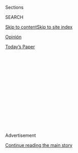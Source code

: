<div id="app">

<div>

<div>

<div>

<div class="NYTAppHideMasthead css-1q2w90k e1suatyy0">

<div class="section css-ui9rw0 e1suatyy2">

<div class="css-eph4ug er09x8g0">

<div class="css-6n7j50">

</div>

<span class="css-1dv1kvn">Sections</span>

<div class="css-10488qs">

<span class="css-1dv1kvn">SEARCH</span>

</div>

[Skip to content](#site-content)[Skip to site
index](#site-index)

</div>

<div id="masthead-section-label" class="css-1wr3we4 eaxe0e00">

[Opinión](https://www.nytimes.com/es/section/opinion)

</div>

<div class="css-10698na e1huz5gh0">

</div>

</div>

<div id="masthead-bar-one" class="section hasLinks css-15hmgas e1csuq9d3">

<div class="css-uqyvli e1csuq9d0">

</div>

<div class="css-1uqjmks e1csuq9d1">

</div>

<div class="css-9e9ivx">

[](https://myaccount.nytimes.com/auth/login?response_type=cookie&client_id=vi)

</div>

<div class="css-1bvtpon e1csuq9d2">

[Today’s
Paper](https://www.nytimes.com/section/todayspaper)

</div>

</div>

</div>

</div>

<div data-aria-hidden="false">

<div id="site-content" data-role="main">

<div>

<div class="css-1aor85t" style="opacity:0.000000001;z-index:-1;visibility:hidden">

<div class="css-1hqnpie">

<div class="css-epjblv">

<span class="css-17xtcya">[Opinión](/es/section/opinion)</span><span class="css-x15j1o">|</span><span class="css-fwqvlz">Las
enseñanzas de educar durante la
pandemia</span>

</div>

<div class="css-k008qs">

<div class="css-1iwv8en">

<span class="css-18z7m18"></span>

<div>

</div>

</div>

<span class="css-1n6z4y">https://nyti.ms/300hXVt</span>

<div class="css-1705lsu">

<div class="css-4xjgmj">

<div class="css-4skfbu" data-role="toolbar" data-aria-label="Social Media Share buttons, Save button, and Comments Panel with current comment count" data-testid="share-tools">

  - 
  - 
  - 
  - 
    
    <div class="css-6n7j50">
    
    </div>

  - 
  - 

</div>

</div>

</div>

</div>

</div>

</div>

<div id="NYT_TOP_BANNER_REGION" class="css-13pd83m">

</div>

<div id="top-wrapper" class="css-1sy8kpn">

<div id="top-slug" class="css-l9onyx">

Advertisement

</div>

[Continue reading the main
story](#after-top)

<div class="ad top-wrapper" style="text-align:center;height:100%;display:block;min-height:250px">

<div id="top" class="place-ad" data-position="top" data-size-key="top">

</div>

</div>

<div id="after-top">

</div>

</div>

<div>

<div class="css-v5btjw etb61u70">

<div class="css-v05ibm etb61u71">

[Opinión](/es/section/opinion)

</div>

</div>

<div id="sponsor-wrapper" class="css-1hyfx7x">

<div id="sponsor-slug" class="css-19vbshk">

Supported by

</div>

[Continue reading the main
story](#after-sponsor)

<div id="sponsor" class="ad sponsor-wrapper" style="text-align:center;height:100%;display:block">

</div>

<div id="after-sponsor">

</div>

</div>

<div class="css-186x18t">

Comentario

</div>

<div class="css-1vkm6nb ehdk2mb0">

# Las enseñanzas de educar durante la pandemia

</div>

He sido profesor universitario durante más de dos décadas, y estos meses
de enseñar durante la pandemia me han hecho entender que la educación ha
cambiado para
siempre.

<div class="css-79elbk" data-testid="photoviewer-wrapper">

<div class="css-z3e15g" data-testid="photoviewer-wrapper-hidden">

</div>

<div class="css-1a48zt4 ehw59r15" data-testid="photoviewer-children">

![<span class="css-cnj6d5 e1z0qqy90" itemprop="copyrightHolder"><span class="css-1ly73wi e1tej78p0">Credit...</span><span><span>Sol
Cotti</span></span></span>](https://static01.nyt.com/images/2020/07/24/opinion/00herrcher/00herrcher-articleLarge.jpg?quality=75&auto=webp&disable=upscale)

</div>

</div>

<div class="css-18e8msd">

<div class="css-vp77d3 epjyd6m0">

<div class="css-1baulvz">

Por <span class="css-1baulvz last-byline" itemprop="name">Roberto
Herrscher</span>

<div class="css-8atqhb">

Es periodista y profesor.

</div>

</div>

</div>

  - 27 de julio de
    2020

  - 
    
    <div class="css-4xjgmj">
    
    <div class="css-pvvomx" data-role="toolbar" data-aria-label="Social Media Share buttons, Save button, and Comments Panel with current comment count" data-testid="share-tools">
    
      - 
      - 
      - 
      - 
        
        <div class="css-6n7j50">
        
        </div>
    
      - 
      - 
    
    </div>
    
    </div>

</div>

</div>

<div class="section meteredContent css-1r7ky0e" name="articleBody" itemprop="articleBody">

<div class="css-1fanzo5 StoryBodyCompanionColumn">

<div class="css-53u6y8">

SANTIAGO — Durante más de dos décadas he sido profesor universitario.
Empecé con pizarrón y tiza, pasé a las transparencias y a una tele
abombada para pasar las películas en VHS, y de ahí al Power Point y a
los videos de YouTube en las aulas de la Universidad Alberto Hurtado, en
el centro de la capital chilena, donde hoy trabajo. Pero en este
semestre desaparecieron las aulas y debimos reinventarnos.

Como casi todos los oficios, el de la educación ha cambiado con la
llegada del coronavirus. Ahora, los profesores y los estudiantes
llevamos cuatro meses de dar y tomar clases y exámenes a distancia. ¿Qué
pasará cuando esto termine?

Hay gerentes de universidades, sobre todo privadas, que preferirían que,
tras la pandemia, sigamos así, sin gastar en aulas, lugares comunes,
limpieza, seguridad, luz y calefacción. En el otro costado, hay
profesores de la vieja guardia que anhelan volver a la clase magistral y
el pizarrón de antes, como si nada hubiera pasado.

</div>

</div>

<div>

</div>

<div class="css-1fanzo5 StoryBodyCompanionColumn">

<div class="css-53u6y8">

Yo pienso que ambas opciones son malas. En esta total transformación de
la educación superior perdimos y ganamos, y es hora de aprender de esto
para educar y aprender mejor.

</div>

</div>

<div class="css-1fanzo5 StoryBodyCompanionColumn">

<div class="css-53u6y8">

## ¿Qué perdimos?

Algo vital: el lugar donde estábamos juntos, donde los alumnos,
cualquiera que sea su origen de clase o su barrio, compartían un mismo
espacio.

Como
[escribe](https://www.nytimes.com/es/2020/05/08/espanol/opinion/zoom-escuela-clases.html)
la profesora norteamericana Karen Strassler, los espacios universitarios
no garantizaron nunca la igualdad entre estudiantes de distintas
procedencias y clases sociales, pero sí crearon un ambiente propicio, un
“paraíso de aprendizaje” en el que verse y medirse compartiendo las
mismas herramientas y espacios —escapando de las propias circunstancias—
les permite a estudiantes de disímil procedencia imaginarse en otro
sitio y pensar en la transformación del sitio del cual vienen.

Según un [informe de 2019 de la
UNESCO](https://www.iesalc.unesco.org/en/2019/09/25/unesco-iesalc-reveals-that-only-38-of-mobility-from-latin-america-and-the-caribbean-is-to-the-same-region/),
en los últimos cinco años en Latinoamérica, el número de alumnos en
educación superior creció un 16 por ciento, hasta llegar a los 27,4
millones de ese año. Esto hizo aumentar mucho el porcentaje de alumnos
que son primera generación en la educación superior.

En la universidad en la que enseño, el [72 por
ciento](https://www.uahurtado.cl/wp-images/uploads/2019/08/Memoria-UAH-2018_-por-pagina.pdf)
de los alumnos son los primeros universitarios de sus familias. Las
salas de estudio, las bibliotecas, los equipos y softwares y los
laboratorios hacen que todos tengan similares posibilidades. Antes de la
pandemia, en las amplias mesas de madera de la biblioteca reinaba un
silencio de concentración propicio para el estudio.

</div>

</div>

<div class="css-1fanzo5 StoryBodyCompanionColumn">

<div class="css-53u6y8">

Y esto hace que el confinamiento en la casa sea ahora especialmente duro
y perjudicial. Según expertos [en
educación](https://blogs.worldbank.org/es/education/educational-challenges-and-opportunities-covid-19-pandemic)
y
[psicología](https://www.uchile.cl/noticias/162982/academicos-uch-exponen-los-problemas-de-la-educacion-remota-en-el-pais),
las enormes dificultades de los sectores más vulnerables para estudiar
fuera del aula producen angustia, problemas psicológicos, retrasos y
deterioro en el rendimiento en todos los niveles educativos.

Al estar ahora obligados a quedarse en casa, unos tienen silencio y
otros, ruido constante; unas comparten habitación y escritorio con dos
hermanas pequeñas mientras otras tienen el lujo de un cuarto propio;
algunas tienen mejor conexión a internet que otras, hay muchos que deben
compartir la computadora de la casa con sus padres que hacen
teletrabajo. O hay incluso quienes han tenido que dejar la universidad
para trabajar y ayudar a sus familias.

Por eso tenemos que volver a las aulas como sitios donde, aunque no se
consigan borrar las diferencias sociales, el terreno está algo más
nivelado y las condiciones son mejores para los que menos tienen.

## ¿Qué ganamos?

A mediados de mayo, en una clase por Zoom con 38 alumnos de primer año
de Periodismo sobre qué debe tener un buen reportero, mis alumnos
empezaron a escribir en el chat los nombres de los periodistas que
admiran. Periodistas como Bob Woodward y Carl Bernstein o [Raquel
Correa](https://www.uc.cl/universidad/premios-nacionales/raquel-correa-prats/),
una profesional valiente durante la dictadura en Chile.

Y de pronto en el chat alguien escribió el nombre de Juan Carlos
Bodoque, un conejo del programa infantil chileno *31 minutos*. Le pedí
que abriera su micrófono y se explicara: de niño quiso ser periodista
por este reportero de largas orejas rojas que se preguntaba, entre otras
cosas, por qué los pueblos se quedan sin agua. Mi alumno tenía razón:
este personaje humorístico cubría temas que muchos de los medios
“serios” latinoamericanos de entonces no abordaban, como el
medioambiente.

Pero hay algo más. Sé que difícilmente un estudiante presentaría a este
muñeco de trapo como su modelo en una clase presencial: debería superar
el temor al desdén del profesor o a las burlas de los compañeros, o a
ambos.

Terminé la clase pensando en que una de las cosas buenas que nos dejará
esta pandemia es que la lejanía puede acercarnos a nuestros alumnos. En
mi experiencia de estos meses, los alumnos nativos digitales se sienten
con ánimo y coraje de hablar más libremente.

</div>

</div>

<div class="css-1fanzo5 StoryBodyCompanionColumn">

<div class="css-53u6y8">

Muchos colegas vivieron experiencias similares: Federico Navarro, quien
enseña en la Universidad de O’Higgins de Chile, me contó que sus alumnos
innovaron y profundizaron haciendo etnografías familiares, aprovechando
el encierro para mirar hacia adentro y pensar en su entorno.

Y también, este momento tan duro, ha llevado a los profesores a entender
mejor las condiciones en que sus alumnos menos favorecidos deben
estudiar.

En el tiempo en que escribo este texto he recibido tres correos de mis
estudiantes explicando las dificultades para hacer el examen que debían
entregar la semana pasada. Muchos de sus relatos me duelen, pero también
me ayudan a conocerlos
mejor.

## ¿Cómo debemos volver a las aulas a partir de lo que ganamos y perdimos?

No todo es malo: debemos conservar lo que hemos ganado trabajando en el
entorno digital, en la que esta generación de veinteañeros se siente
como peces en el agua, aunque no todos sienten que su comodidad en redes
se traspase a sus labores educativas. Hay que seguir compartiendo
contenidos en internet, las herramientas que aprendimos a usar en
cuarentena.

Eso postula Diego Mardones, profesor de la Universidad de Chile. Él y
otros académicos latinoamericanos están creando formas de transmisión de
conocimiento y evaluaciones de aprendizaje a distancia, que en su
criterio cambiarán para siempre la forma de dar y recibir clases.

En un reciente encuentro por Zoom, Mardones me mostró una de sus clases
de Introducción a la física, donde los alumnos se adentran en los
secretos de la ciencia como en un simulador de vuelo. Siguiendo su clase
como si fuera su alumno, siento que ahora sí puedo entender la física
del siglo XXI. A mi ritmo, deteniéndome en lo que no comprendo.

Y junto con la ganancia digital, tenemos que revalorar lo presencial.
Usar mejor las clases, los ejercicios grupales, los aspectos
intransferibles de encontrarnos en un mismo lugar para conocernos mejor
y aprender juntos mirándonos a las caras.

Roberto Herrscher es periodista argentino y director de la carrera de
Periodismo de la Universidad Alberto Hurtado de Chile. Su libro más
reciente es *Periodismo narrativo*.

</div>

</div>

<div>

</div>

</div>

<div>

</div>

<div>

</div>

<div>

</div>

<div>

<div id="bottom-wrapper" class="css-1ede5it">

<div id="bottom-slug" class="css-l9onyx">

Advertisement

</div>

[Continue reading the main
story](#after-bottom)

<div id="bottom" class="ad bottom-wrapper" style="text-align:center;height:100%;display:block;min-height:90px">

</div>

<div id="after-bottom">

</div>

</div>

</div>

</div>

</div>

## Site Index

<div>

</div>

## Site Information Navigation

  - [© <span>2020</span> <span>The New York Times
    Company</span>](https://help.nytimes.com/hc/en-us/articles/115014792127-Copyright-notice)

<!-- end list -->

  - [NYTCo](https://www.nytco.com/)
  - [Contact
    Us](https://help.nytimes.com/hc/en-us/articles/115015385887-Contact-Us)
  - [Work with us](https://www.nytco.com/careers/)
  - [Advertise](https://nytmediakit.com/)
  - [T Brand Studio](http://www.tbrandstudio.com/)
  - [Your Ad
    Choices](https://www.nytimes.com/privacy/cookie-policy#how-do-i-manage-trackers)
  - [Privacy](https://www.nytimes.com/privacy)
  - [Terms of
    Service](https://help.nytimes.com/hc/en-us/articles/115014893428-Terms-of-service)
  - [Terms of
    Sale](https://help.nytimes.com/hc/en-us/articles/115014893968-Terms-of-sale)
  - [Site
    Map](https://spiderbites.nytimes.com)
  - [Help](https://help.nytimes.com/hc/en-us)
  - [Subscriptions](https://www.nytimes.com/subscription?campaignId=37WXW)

</div>

</div>

</div>

</div>
